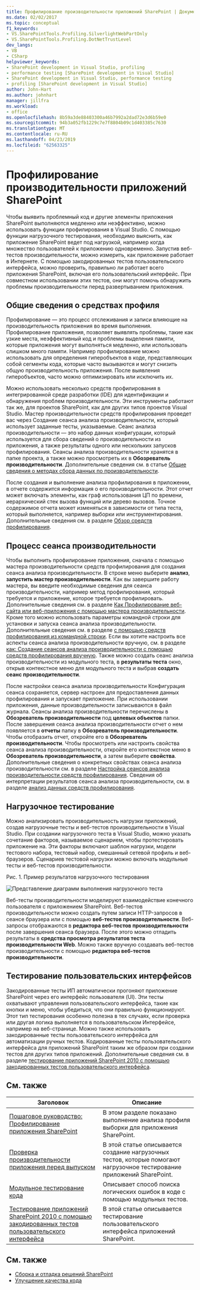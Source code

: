 ```yaml
---
title: Профилирование производительности приложений SharePoint | Документация Майкрософт
ms.date: 02/02/2017
ms.topic: conceptual
f1_keywords:
- VS.SharePointTools.Profiling.SilverlightWebPartOnly
- VS.SharePointTools.Profiling.DotNetTrustLevel
dev_langs:
- VB
- CSharp
helpviewer_keywords:
- SharePoint development in Visual Studio, profiling
- performance testing [SharePoint development in Visual Studio]
- SharePoint development in Visual Studio, performance testing
- profiling [SharePoint development in Visual Studio]
author: John-Hart
ms.author: johnhart
manager: jillfra
ms.workload:
- office
ms.openlocfilehash: 8b59a3de88403300a46b7992a2dad72e3d6b59e0
ms.sourcegitcommit: 94b3a052fb1229c7e7f8804b09c1d403385c7630
ms.translationtype: MT
ms.contentlocale: ru-RU
ms.lasthandoff: 04/23/2019
ms.locfileid: "62563325"
---
```

# <a name="profile-the-performance-of-sharepoint-applications"></a>Профилирование производительности приложений SharePoint

Чтобы выявить проблемный код и другие элементы приложения SharePoint выполняются медленно или неэффективно, можно использовать функции профилирования в Visual Studio. С помощью функции нагрузочного тестирования, необходимо выяснить, как приложение SharePoint ведет под нагрузкой, например когда множество пользователей к приложению одновременно. Запустив веб-тестов производительности, можно измерить, как приложение работает в Интернете. С помощью закодированных тестов пользовательского интерфейса, можно проверить, правильно ли работает всего приложения SharePoint, включая его пользовательский интерфейс. При совместном использовании этих тестов, они могут помочь обнаружить проблемы производительности перед развертыванием приложения.

## <a name="profile-tools-overview"></a>Общие сведения о средствах профиля

Профилирование — это процесс отслеживания и записи влияющие на производительность приложения во время выполнения. Профилирование приложения, позволяет выявлять проблемы, такие как узкие места, неэффективный код и проблемы выделения памяти, которые приложения могут выполняться медленно, или использовать слишком много памяти. Например профилирование можно использовать для определения гиперобъектов в коде, представляющих собой сегменты кода, которые часто вызываются и могут снизить общую производительность приложения. После выявления гиперобъектов, часто можно оптимизировать или исключить их.

Можно использовать несколько средств профилирования в интегрированной среде разработки (IDE) для идентификации и обнаружения проблем производительности. Эти инструменты работают так же, для проектов SharePoint, как для других типов проектов Visual Studio. Мастер производительности средств профилирования проведет вас через Создание сеанса анализа производительности, который использует заданные тесты, указываемые. Сеанс анализа производительности — это набор данных конфигурации, который используется для сбора сведений о производительности из приложения, а также результаты одного или нескольких запусков профилирования. Сеансы анализа производительности хранятся в папке проекта, а также можно просмотреть их в **Обозреватель производительности**. Дополнительные сведения см. в статье [Общие сведения о методах сбора данных по производительности](../profiling/understanding-performance-collection-methods.md).

После создания и выполнение анализа профилирования в приложении, в отчете содержится информация о его производительности. Этот отчет может включать элементы, как граф использования ЦП по времени, иерархический стек вызова функций или дерево вызовов. Точное содержимое отчета может изменяться в зависимости от типа теста, который выполняется, например выборки или инструментирования. Дополнительные сведения см. в разделе [Обзор средств профилирования](http://go.microsoft.com/fwlink/?LinkId=224689).

## <a name="performance-session-process"></a>Процесс сеанса производительности

Чтобы выполнить профилирование приложения, сначала с помощью мастера производительности средств профилирования для создания сеанса анализа производительности. В строке меню выберите **анализ**, **запустить мастер производительности**. Как вы завершите работу мастера, вы введите необходимые сведения для сеанса производительности, например метод профилирования, который требуется и приложение, которое требуется профилировать. Дополнительные сведения см. в разделе [Как Профилирование веб-сайта или веб-приложения с помощью мастера производительности](http://go.microsoft.com/fwlink/?LinkId=224692). Кроме того можно использовать параметры командной строки для установки и запуска сеанса анализа производительности. Дополнительные сведения см. в разделе [с помощью средств профилирования из командной строки](http://go.microsoft.com/fwlink/?LinkId=224703). Если вы хотите настроить все аспекты сеанса анализа производительности вручную, см. в разделе [как: Создание сеансов анализа производительности с помощью средств профилирования вручную](http://go.microsoft.com/fwlink/?LinkId=224691). Также можно создать сеанс анализа производительности из модульного теста, в **результаты теста** окно, открыв контекстное меню для модульного теста и выбрав **создать сеанс производительности**.

После настройки сеанса анализа производительности Конфигурация сеанса сохраняется, сервер настроен для предоставления данных профилирования и запускает приложение. При использовании приложения, данные производительности записываются в файл журнала. Сеансы анализа производительности перечислены в **Обозреватель производительности** под **целевых объектов** папки. После завершения сеанса анализа производительности отчет о нем появляется в **отчеты** папку в **Обозреватель производительности**. Чтобы отобразить отчет, откройте его в **Обозреватель производительности**. Чтобы просмотреть или настроить свойства сеанса анализа производительности, откройте его контекстное меню в **Обозреватель производительности**, а затем выберите **свойства**. Дополнительные сведения о конкретных свойствах сеанса анализа производительности см. в разделе [Настройка сеансов анализа производительности средств профилирования](http://go.microsoft.com/fwlink/?LinkId=224694). Сведения об интерпретации результатов сеанса анализа производительности, см. в разделе [анализ данных средств профилирования](http://go.microsoft.com/fwlink/?LinkId=224704).

## <a name="stress-test"></a>Нагрузочное тестирование

Можно анализировать производительность нагрузки приложений, создав нагрузочные тесты и веб-тестов производительности в Visual Studio. При создании нагрузочного теста в Visual Studio, можно указать сочетание факторов, называемое сценарием, чтобы протестировать приложение на. Эти факторы включают шаблон нагрузки, модели тестового набора, тестовый набор, смешанный сетевой профиль и веб-браузеров. Сценариев тестовой нагрузки можно включать модульные тесты и веб-тестов производительности.

Рис. 1. Пример результатов нагрузочного тестирования

![Представление диаграмм выполнения нагрузочного теста](../sharepoint/media/load-webgraphs.png "представление диаграмм выполнения нагрузочного теста")

Веб-тесты производительности моделируют взаимодействие конечного пользователя с приложением SharePoint. Веб-тестов производительности можно создать путем записи HTTP-запросов в сеансе браузера или с помощью **веб-тестов производительности**. Веб-запросы отображаются в **редактора веб-тестов производительности** после завершения сеанса браузера. После этого можно отладить результаты в **средства просмотра результатов теста производительности Web**. Можно также вручную создавать веб-тестов производительности с помощью **редактора веб-тестов производительности**.

## <a name="test-user-interfaces"></a>Тестирование пользовательских интерфейсов

Закодированные тесты ИП автоматически прогоняют приложение SharePoint через его интерфейс пользователя (UI). Эти тесты охватывают управления пользовательского интерфейса, такие как кнопки и меню, чтобы убедиться, что они правильно функционируют. Этот тип тестирования особенно полезна в тех случаях, если проверка или другая логика выполняется в пользовательском Интерфейсе, например на веб-странице. Можно также использовать закодированные тесты пользовательского интерфейса для автоматизации ручных тестов. Кодированные тесты пользовательского интерфейса для приложений SharePoint таким же образом при создании тестов для других типов приложений. Дополнительные сведения см. в разделе [тестирование приложений SharePoint 2010 с помощью закодированных тестов пользовательского интерфейса](../test/testing-sharepoint-2010-applications-with-coded-ui-tests.md).

## <a name="related-topics"></a>См. также

|Заголовок|Описание|
|-----------|-----------------|
|[Пошаговое руководство: Профилирование приложения SharePoint](../sharepoint/walkthrough-profiling-a-sharepoint-application.md)|В этом разделе показано выполнение анализа профиля выборки для приложения SharePoint.|
|[Проверка производительности приложения перед выпуском](/azure/devops/test/load-test/run-performance-tests-app-before-release?view=vsts)|В этой статье описывается создание нагрузочных тестов, которые помогают нагрузочное тестирование приложений SharePoint.|
|[Модульное тестирование кода](../test/unit-test-your-code.md)|Описывает способ поиска логических ошибок в коде с помощью модульных тестов.|
|[Тестирование приложений SharePoint 2010 с помощью закодированных тестов пользовательского интерфейса](../test/testing-sharepoint-2010-applications-with-coded-ui-tests.md)|В этой статье описывается тестирование пользовательского интерфейса приложений SharePoint.|

## <a name="see-also"></a>См. также

- [Сборка и отладка решений SharePoint](../sharepoint/building-and-debugging-sharepoint-solutions.md)
- [Улучшение качества кода](../test/improve-code-quality.md)